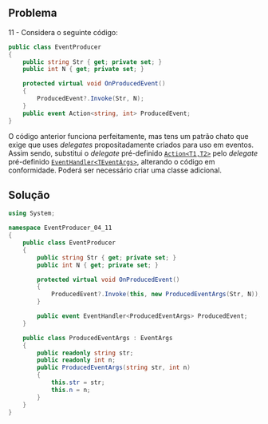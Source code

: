 ## Problema

11 - Considera o seguinte código:

```cs
public class EventProducer
{
    public string Str { get; private set; }
    public int N { get; private set; }

    protected virtual void OnProducedEvent()
    {
        ProducedEvent?.Invoke(Str, N);
    }
    public event Action<string, int> ProducedEvent;
}
```

O código anterior funciona perfeitamente, mas tens um patrão chato que exige
que uses _delegates_ propositadamente criados para uso em eventos. Assim sendo,
substitui o _delegate_ pré-definido
[`Action<T1,T2>`](https://docs.microsoft.com/dotnet/api/system.action-2)
pelo _delegate_ pré-definido
[`EventHandler<TEventArgs>`](https://docs.microsoft.com/dotnet/api/system.eventhandler-1),
alterando o código em conformidade. Poderá ser necessário criar uma classe
adicional.

## Solução

```cs
using System;

namespace EventProducer_04_11
{
    public class EventProducer
    {
        public string Str { get; private set; }
        public int N { get; private set; }

        protected virtual void OnProducedEvent()
        {
            ProducedEvent?.Invoke(this, new ProducedEventArgs(Str, N));
        }

        public event EventHandler<ProducedEventArgs> ProducedEvent;
    }

    public class ProducedEventArgs : EventArgs
    {
        public readonly string str;
        public readonly int n;
        public ProducedEventArgs(string str, int n)
        {
            this.str = str;
            this.n = n;
        }
    }
}
```
